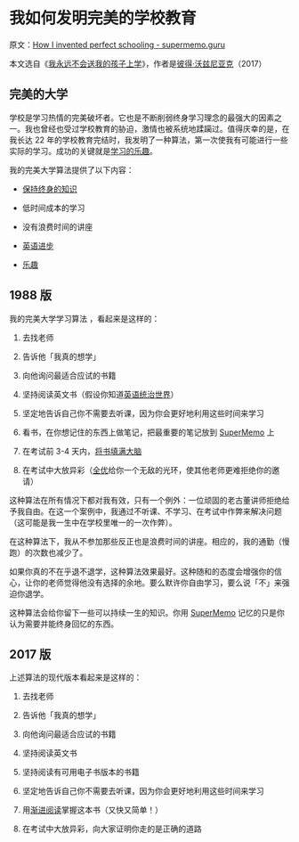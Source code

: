# 我如何发明完美的学校教育

原文：[How I invented perfect schooling - supermemo.guru](https://supermemo.guru/wiki/How_I_invented_perfect_schooling)

本文选自《[我永远不会送我的孩子上学](https://supermemo.guru/wiki/Problem_of_Schooling)》，作者是[彼得·沃兹尼亚克](https://supermemo.guru/wiki/Piotr_Wozniak)（2017）

## 完美的大学

学校是学习热情的完美破坏者。它也是不断削弱终身学习理念的最强大的因素之一。我也曾经也受过学校教育的胁迫，激情也被系统地蹂躏过。值得庆幸的是，在我长达 22 年的学校教育完结时，我发明了一种算法，第一次使我有可能进行一些实际的学习。成功的关键就是[学习的乐趣](https://supermemo.guru/wiki/Pleasure_of_learning)。

我的完美大学算法提供了以下内容：

- [保持终身的知识](https://supermemo.guru/wiki/SuperMemo)

- 低时间成本的学习

- 没有浪费时间的讲座

- [英语进步](https://supermemo.guru/wiki/Schools_are_useless_in_teaching_English)

- [乐趣](https://supermemo.guru/wiki/Pleasure_of_learning)

## 1988 版

我的完美大学学习算法 ，看起来是这样的：

1. 去找老师

2. 告诉他「我真的想学」

3. 向他询问最适合应试的书籍

4. 坚持阅读英文书（假设你知道[英语统治世界](https://supermemo.guru/wiki/Schools_are_useless_in_teaching_English)）

5. 坚定地告诉自己你不需要去听课，因为你会更好地利用这些时间来学习

6. 看书，在你想记住的东西上做笔记，把最重要的笔记放到 [SuperMemo](https://supermemo.guru/wiki/SuperMemo) 上

7. 在考试前 3-4 天内，[将书填满大脑](https://supermemo.guru/wiki/Serendipitous_impact_of_mindless_cramming)

8. 在考试中大放异彩（[全优](https://supermemo.guru/wiki/Dangers_of_being_a_Straight_A_student)给你一个无敌的光环，使其他老师更难拒绝你的邀请）

这种算法在所有情况下都对我有效，只有一个例外：一位顽固的老古董讲师拒绝给予我自由。在这一个案例中，我通过不听课、不学习、在考试中作弊来解决问题（这可能是我一生中在学校里唯一的一次作弊）。

在这种算法下，我从不参加那些反正也是浪费时间的讲座。相应的，我的通勤（慢跑）的次数也减少了。

如果你真的不在乎退不退学，这种算法效果最好。这种随和的态度会增强你的信心，让你的老师觉得他没有选择的余地。要么默许你自由学习，要么说「不」来强迫你退学。

这种算法会给你留下一些可以持续一生的知识。你用 [SuperMemo](https://supermemo.guru/wiki/SuperMemo) 记忆的只是你认为需要并能终身回忆的东西。

## 2017 版

上述算法的现代版本看起来是这样的：

1. 去找老师

2. 告诉他「我真的想学」

3. 向他询问最适合应试的书籍

4. 坚持阅读英文书

5. 坚持阅读有可用电子书版本的书籍

6. 坚定地告诉自己你不需要去听课，因为你会更好地利用这些时间来学习

7. 用[渐进阅读](https://supermemo.guru/wiki/Incremental_reading)掌握这本书（又快又简单！）

8. 在考试中大放异彩，向大家证明你走的是正确的道路